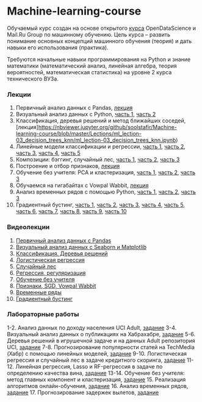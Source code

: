 # Machine-learning-course

Обучаемый курс создан на основе открытого [курса](https://mlcourse.ai) OpenDataScience и Mail.Ru Group по машинному обучению. Цель курса – развить понимание основных концепций машинного обучения (теория) и дать навыки его использования (практика). 

Требуются начальные навыки программирования на Python и знание математики (математический анализ, линейная алгебра, теория вероятностей, математическая статистика) на уровне 2 курса технического ВУЗа.

### Лекции
1. Первичный анализ данных с Pandas, [лекция](https://nbviewer.jupyter.org/github/soolstafir/Machine-learning-course/blob/master/Lections/ml_lection-01_pandas_data_analysis/ml_lection-01_pandas.ipynb)
2. Визуальный анализ данных с Python, [часть 1](https://nbviewer.jupyter.org/github/soolstafir/Machine-learning-course/blob/master/Lections/ml_lection-02_visual_analysis/ml_lection-02_part01_libraries.ipynb), [часть 2](https://nbviewer.jupyter.org/github/soolstafir/Machine-learning-course/blob/master/Lections/ml_lection-02_visual_analysis/ml_lection-02_part02_telecom.ipynb)
3. Классификация, деревья решений и метод ближайших соседей, [лекция]https://nbviewer.jupyter.org/github/soolstafir/Machine-learning-course/blob/master/Lections/ml_lection-03_decision_trees_knn/ml_lection-03_decision_trees_knn.ipynb)
4. Линейные модели классификации и регрессии, [часть 1](https://nbviewer.jupyter.org/github/soolstafir/Machine-learning-course/blob/master/Lections/ml_lection04_linear_models/ml_lection04_linear_models_part01_mse_likelihood_bias_variance.ipynb), [часть 2](https://nbviewer.jupyter.org/github/soolstafir/Machine-learning-course/blob/master/Lections/ml_lection04_linear_models/ml_lection04_linear_models_part02_logit_likelihood_learning.ipynb), [часть 3](https://nbviewer.jupyter.org/github/soolstafir/Machine-learning-course/blob/master/Lections/ml_lection04_linear_models/ml_lection04_linear_models_part03_regul_example.ipynb), [часть 4](https://nbviewer.jupyter.org/github/soolstafir/Machine-learning-course/blob/master/Lections/ml_lection04_linear_models/ml_lection04_linear_models_part04_good_bad_logit_movie_reviews_XOR.ipynb), [часть 5](https://nbviewer.jupyter.org/github/soolstafir/Machine-learning-course/blob/master/Lections/ml_lection04_linear_models/ml_lection04_linear_models_part05_valid_learning_curves.ipynb)
5. Композиции: бэггинг, случайный лес,  [часть 1](https://nbviewer.jupyter.org/github/soolstafir/Machine-learning-course/blob/master/Lections/ml_lection05_bagging_rf/ml_lection05_part01_bagging.ipynb), [часть 2](https://nbviewer.jupyter.org/github/soolstafir/Machine-learning-course/blob/master/Lections/ml_lection05_bagging_rf/ml_lection05_part02_random_forest.ipynb), [часть 3](https://nbviewer.jupyter.org/github/soolstafir/Machine-learning-course/blob/master/Lections/ml_lection05_bagging_rf/ml_lection05_part03_feature_importance.ipynb)
6. Построение и отбор признаков, [лекция](https://nbviewer.jupyter.org/github/soolstafir/Machine-learning-course/blob/master/Lections/ml_lection06_features/ml_lection6_feature_engineering_feature_selection_english.ipynb)
7. Обучение без учителя: PCA и кластеризация, [часть 1](https://nbviewer.jupyter.org/github/soolstafir/Machine-learning-course/blob/master/Lections/ml_lection07_unsupervised/ml_lection07_part01_pca_clustering.ipynb), [часть 2](https://nbviewer.jupyter.org/github/soolstafir/Machine-learning-course/blob/master/Lections/ml_lection07_unsupervised/ml_lection07_part02_PCA_toy_example.ipynb), [часть 3](https://nbviewer.jupyter.org/github/soolstafir/Machine-learning-course/blob/master/Lections/ml_lection07_unsupervised/ml_lection07_part03_clustering_metrics.ipynb)
8. Обучаемся на гигабайтах с Vowpal Wabbit, [лекция](https://nbviewer.jupyter.org/github/soolstafir/Machine-learning-course/blob/master/Lections/ml_lection08_sgd_hashing_vowpal_wabbit/ml_lection08_sgd_hashing_vowpal_wabbit.ipynb)
9. Анализ временных рядов с помощью Python, [часть 1](https://nbviewer.jupyter.org/github/soolstafir/Machine-learning-course/blob/master/Lections/ml_lection09_time_series/ml_lection09_part01_time_series_python.ipynb), [часть 2](https://nbviewer.jupyter.org/github/soolstafir/Machine-learning-course/blob/master/Lections/ml_lection09_time_series/ml_lection09_part02_arima_time_series_deaths.ipynb), [часть 3](https://nbviewer.jupyter.org/github/soolstafir/Machine-learning-course/blob/master/Lections/ml_lection09_time_series/ml_lection09_part03_facebook_prophet.ipynb)
10. Градиентный бустинг, [часть 1](https://nbviewer.jupyter.org/github/soolstafir/Machine-learning-course/blob/master/Lections/ml_lection10_boosting/ml_lection10_part01_boosting.ipynb), [часть 2](https://nbviewer.jupyter.org/github/soolstafir/Machine-learning-course/blob/master/Lections/ml_lection10_boosting/ml_lection10_part02_xgboost_scikit_gboost.ipynb), [часть 3](https://nbviewer.jupyter.org/github/soolstafir/Machine-learning-course/blob/master/Lections/ml_lection10_boosting/ml_lection10_part03_standard_interface.ipynb), [часть 4](https://nbviewer.jupyter.org/github/soolstafir/Machine-learning-course/blob/master/Lections/ml_lection10_boosting/ml_lection10_part04_sklearn_interface.ipynb), [часть 5](https://nbviewer.jupyter.org/github/soolstafir/Machine-learning-course/blob/master/Lections/ml_lection10_boosting/ml_lection10_part05_feature_importance.ipynb), [часть 6](https://nbviewer.jupyter.org/github/soolstafir/Machine-learning-course/blob/master/Lections/ml_lection10_boosting/ml_lection10_part06_bias_variance.ipynb), [часть 7](https://nbviewer.jupyter.org/github/soolstafir/Machine-learning-course/blob/master/Lections/ml_lection10_boosting/ml_lection10_part07_xgboost_tuning_params.ipynb), [часть 8](https://nbviewer.jupyter.org/github/soolstafir/Machine-learning-course/blob/master/Lections/ml_lection10_boosting/ml_lection10_part08_evaluation.ipynb), [часть 9](https://nbviewer.jupyter.org/github/soolstafir/Machine-learning-course/blob/master/Lections/ml_lection10_boosting/ml_lection10_part09_imbalance.ipynb), [часть 10](https://nbviewer.jupyter.org/github/soolstafir/Machine-learning-course/blob/master/Lections/ml_lection10_boosting/ml_lection10_part10_cat_features.ipynb)

### Видеолекции
1. [Первичный анализ данных с Pandas](https://www.youtube.com/watch?v=OAy96yiWohk)
2. [Визуальный анализ данных с Seaborn и Matplotlib](https://www.youtube.com/watch?v=uwQat1TV0JM)
3. [Классификация. Деревья решений](https://www.youtube.com/watch?v=crerhGu3j-8)
4. [Логистическая регрессия](https://www.youtube.com/watch?v=NO4KSNbsXZE)
5. [Случайный лес](https://www.youtube.com/watch?v=_XKQY62NJus)
6. [Регрессия, регуляризация](https://www.youtube.com/watch?v=70WsnE4ep1Y)
7. [Обучение без учителя](https://www.youtube.com/watch?v=u6_b0I4fGgc)
8. [Признаки, SGD, Vowpal Wabbit](https://www.youtube.com/watch?v=_bRb7LYeOp4)
9. [Временные ряды](https://youtu.be/vZueTTJGec4)
10. [Градиентный бустинг](https://youtu.be/ow5LdsjzfL0)

### Лабораторные работы

1-2. Анализ данных по доходу населения UCI Adult, [задание](https://nbviewer.jupyter.org/github/soolstafir/Machine-learning-course/blob/master/Labs/ml_lab-01-02_adult_pandas/ml_lab-01-02_adult_pandas.ipynb)
3-4. Визуальный анализ данных о публикациях на Хабрахабре, [задание](https://nbviewer.jupyter.org/github/soolstafir/Machine-learning-course/blob/master/Labs/ml_lab-03-04_visual_analysis/ml_lab-03-04_visual_analysis.ipynb)
5-6. Деревья решений в игрушечной задаче и на данных Adult репозитория UCI, [задание](https://nbviewer.jupyter.org/github/soolstafir/Machine-learning-course/blob/master/Labs/ml_lab-05-06_decision_trees/ml_lab-05-06_decision_trees.ipynb)
7-8. Прогнозирование популярности статей на TechMedia (Хабр) с помощью линейных моделей, [задание](https://nbviewer.jupyter.org/github/soolstafir/Machine-learning-course/blob/master/Labs/ml_lab04_popularity_ridge/ml_lab04_popularity_ridge.ipynb)
9-10. Логистическая регрессия и случайный лес в задаче кредитного скоринга, [задание](https://nbviewer.jupyter.org/github/soolstafir/Machine-learning-course/blob/master/Labs/ml_lab05_logit_rf_credit_scoring/ml_lab05_logit_rf_credit_scoring.ipynb)
11-12. Линейная регрессия, Lasso и RF-регрессия в задаче по определению качества вина, [задание](https://nbviewer.jupyter.org/github/soolstafir/Machine-learning-course/blob/master/Labs/ml_lab06_regression_wine/ml_lab06_regression_wine.ipynb)
13-14. Обучение без учителя: метод главных компонент и кластеризация, [задание](https://nbviewer.jupyter.org/github/soolstafir/Machine-learning-course/blob/master/Labs/ml_lab07_unsupervised_learning/ml_lab07_unsupervised_learning.ipynb)
15. Реализация алгоритмов онлайн-обучения, [задание](https://nbviewer.jupyter.org/github/soolstafir/Machine-learning-course/blob/master/Labs/ml_lab08_implement_sgd/ml_lab08_implement_sgd.ipynb)
16. Анализ временных рядов, [задание](https://nbviewer.jupyter.org/github/soolstafir/Machine-learning-course/blob/master/Labs/ml_lab09_time_series/ml_lab09_time_series.ipynb)
17. Прогнозирование задержек вылетов, [задание](https://nbviewer.jupyter.org/github/soolstafir/Machine-learning-course/blob/master/Labs/ml_lab10_flight_delays_kaggle/ml_lab10_flight_delays_kaggle.ipynb)
